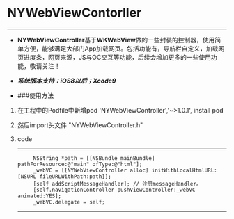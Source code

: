 # NYWebViewContorller
####
***
* **NYWebViewController**基于**WKWebView**做的一些封装的控制器，使用简单方便，能够满足大部门App加载网页。包括功能有，导航栏自定义，加载网页进度条，网页来源，JS与OC交互等功能，后续会增加更多的一些使用功能，敬请关注！

* ***系统版本支持：iOS8以后；Xcode9***

* ###使用方法

1. 在工程中的Podfile中新增pod 'NYWebViewController','~>1.0.1', install pod

2. 然后import头文件 "NYWebViewController.h"

3. code
	
	***
			NSString *path = [[NSBundle mainBundle] pathForResource:@"main" ofType:@"html"];
			_webVC = [[NYWebViewController alloc] initWithLocalHtmlURL:[NSURL fileURLWithPath:path]];
			[self addScriptMessageHandler]; // 注册messageHandler。
			[self.navigationController pushViewController:_webVC animated:YES];
			_webVC.delegate = self;
	***




